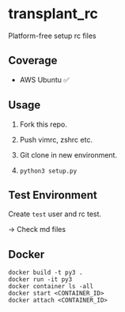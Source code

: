 # transplant_rc

Platform-free setup rc files

## Coverage

- AWS Ubuntu :white_check_mark:

## Usage

1. Fork this repo.

2. Push vimrc, zshrc etc.

3. Git clone in new environment.

4. `python3 setup.py`

## Test Environment

Create `test` user and rc test.

→ Check md files

## Docker

```
docker build -t py3 .
docker run -it py3
docker container ls -all
docker start <CONTAINER_ID>
docker attach <CONTAINER_ID>
```
